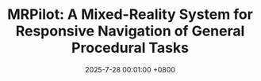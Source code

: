 ---
title:          "MRPilot: A Mixed-Reality System for Responsive Navigation of General Procedural Tasks"
date:           2025-7-28 00:01:00 +0800
selected:       true
pub:            "IEEE International Symposium on Mixed and Augmented Reality"
pub_date:       "2025"
# abstract: >-
cover:          /assets/images/covers/MRPilot.png
authors:
- Hongliang Yang
- Jin Zhou
- Pengfei Xu#
- Hongbo Fu
- Hui Huang
links:
  # Paper: 
  # Project: 
  # Code: https://github.com/Teagrus/StructLayoutFormer
---